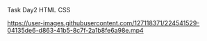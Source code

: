 Task Day2 HTML CSS

https://user-images.githubusercontent.com/127118371/224541529-04135de6-d863-41b5-8c7f-2a1b8fe6a98e.mp4

